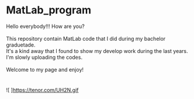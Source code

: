 # MatLab_program


Hello everybody!!! How are you?
<br>
<br>
This repository contain MatLab code that I did during my bachelor graduetade.
<br>
It's a kind away that I found to show my develop work during the last years.
<br>
I'm slowly uploading the codes.
<br>
<br>
Welcome to my page and enjoy! 
#
![ ]https://tenor.com/UH2N.gif
